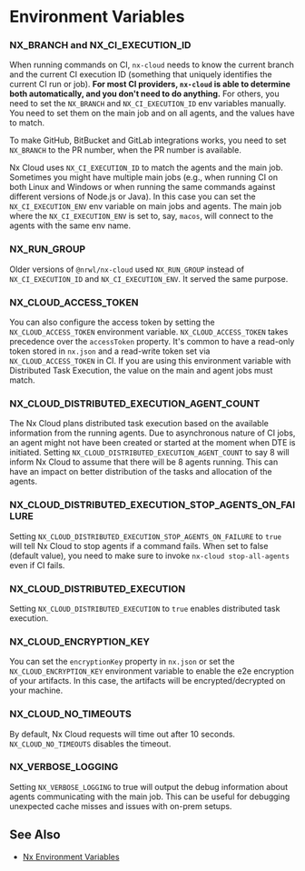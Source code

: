 # Environment Variables

### NX_BRANCH and NX_CI_EXECUTION_ID

When running commands on CI, `nx-cloud` needs to know the current branch and the current CI execution ID (something that
uniquely identifies the current CI run or job). **For most CI providers, `nx-cloud` is able to determine both
automatically, and you don't need to do anything.** For others, you need to set the `NX_BRANCH` and `NX_CI_EXECUTION_ID`
env variables manually. You need to set them on the main job and on all agents, and the values have to match.

To make GitHub, BitBucket and GitLab integrations works, you need to set `NX_BRANCH` to the PR number, when the PR
number is available.

Nx Cloud uses `NX_CI_EXECUTION_ID` to match the agents and the main job. Sometimes you might have multiple
main jobs (e.g., when running CI on both Linux and Windows or when running the same commands against different versions
of Node.js or Java). In this case you can set the `NX_CI_EXECUTION_ENV` env variable on main jobs and agents. The main
job where the `NX_CI_EXECUTION_ENV` is set to, say, `macos`, will connect to the agents with the same env name.

### NX_RUN_GROUP

Older versions of `@nrwl/nx-cloud` used `NX_RUN_GROUP` instead of `NX_CI_EXECUTION_ID` and `NX_CI_EXECUTION_ENV`. It
served the same purpose.

### NX_CLOUD_ACCESS_TOKEN

You can also configure the access token by setting the `NX_CLOUD_ACCESS_TOKEN` environment
variable. `NX_CLOUD_ACCESS_TOKEN` takes precedence over the `accessToken` property. It's common to have a read-only
token stored in `nx.json` and a read-write token set via `NX_CLOUD_ACCESS_TOKEN` in CI. If you are using this
environment variable with Distributed Task Execution, the value on the main and agent jobs must match.

### NX_CLOUD_DISTRIBUTED_EXECUTION_AGENT_COUNT

The Nx Cloud plans distributed task execution based on the available information from the running agents. Due to
asynchronous nature of CI jobs, an agent might not have been created or started at the moment when DTE is initiated.
Setting `NX_CLOUD_DISTRIBUTED_EXECUTION_AGENT_COUNT` to say 8 will inform Nx Cloud to assume that there will be 8 agents
running. This can have an impact on better distribution of the tasks and allocation of the agents.

### NX_CLOUD_DISTRIBUTED_EXECUTION_STOP_AGENTS_ON_FAILURE

Setting `NX_CLOUD_DISTRIBUTED_EXECUTION_STOP_AGENTS_ON_FAILURE` to `true` will tell Nx Cloud to stop agents if a command
fails. When set to false (default value), you need to make sure to invoke `nx-cloud stop-all-agents` even if CI fails.

### NX_CLOUD_DISTRIBUTED_EXECUTION

Setting `NX_CLOUD_DISTRIBUTED_EXECUTION` to `true` enables distributed task execution.

### NX_CLOUD_ENCRYPTION_KEY

You can set the `encryptionKey` property in `nx.json` or set the `NX_CLOUD_ENCRYPTION_KEY` environment variable to
enable the e2e encryption of your artifacts. In this case, the artifacts will be encrypted/decrypted on your machine.

### NX_CLOUD_NO_TIMEOUTS

By default, Nx Cloud requests will time out after 10 seconds. `NX_CLOUD_NO_TIMEOUTS` disables the timeout.

### NX_VERBOSE_LOGGING

Setting `NX_VERBOSE_LOGGING` to true will output the debug information about agents communicating with the main job.
This can be useful for debugging unexpected cache misses and issues with on-prem setups.

## See Also

- [Nx Environment Variables](/reference/environment-variables)
